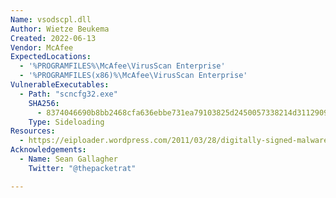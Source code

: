 ```yaml
---
Name: vsodscpl.dll
Author: Wietze Beukema
Created: 2022-06-13
Vendor: McAfee
ExpectedLocations:
  - '%PROGRAMFILES%\McAfee\VirusScan Enterprise'
  - '%PROGRAMFILES(x86)%\McAfee\VirusScan Enterprise'
VulnerableExecutables:
  - Path: "scncfg32.exe"
    SHA256:
      - 8374046690b8bb2468cfa636ebbe731ea79103825d2450057338214d3112909f
    Type: Sideloading
Resources:
  - https://eiploader.wordpress.com/2011/03/28/digitally-signed-malware-without-stealing-certificates/
Acknowledgements:
  - Name: Sean Gallagher
    Twitter: "@thepacketrat"

---
```


